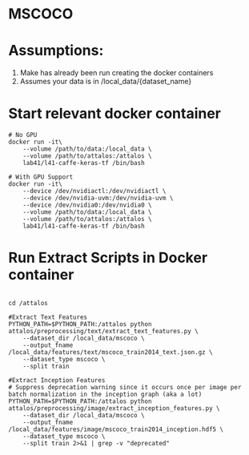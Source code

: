 # MSCOCO

# Assumptions:
1. Make has already been run creating the docker containers
2. Assumes your data is in /local_data/{dataset_name}


# Start relevant docker container
```
# No GPU
docker run -it\
    --volume /path/to/data:/local_data \
    --volume /path/to/attalos:/attalos \
    lab41/l41-caffe-keras-tf /bin/bash

# With GPU Support
docker run -it\
    --device /dev/nvidiactl:/dev/nvidiactl \
    --device /dev/nvidia-uvm:/dev/nvidia-uvm \
    --device /dev/nvidia0:/dev/nvidia0 \
    --volume /path/to/data:/local_data \
    --volume /path/to/attalos:/attalos \
    lab41/l41-caffe-keras-tf /bin/bash

```
# Run Extract Scripts in Docker container
```

cd /attalos

#Extract Text Features
PYTHON_PATH=$PYTHON_PATH:/attalos python attalos/preprocessing/text/extract_text_features.py \
    --dataset_dir /local_data/mscoco \
    --output_fname /local_data/features/text/mscoco_train2014_text.json.gz \
    --dataset_type mscoco \
    --split train

#Extract Inception Features
# Suppress deprecation warning since it occurs once per image per batch normalization in the inception graph (aka a lot)
PYTHON_PATH=$PYTHON_PATH:/attalos python attalos/preprocessing/image/extract_inception_features.py \
    --dataset_dir /local_data/mscoco \
    --output_fname /local_data/features/image/mscoco_train2014_inception.hdf5 \
    --dataset_type mscoco \
    --split train 2>&1 | grep -v "deprecated"
```